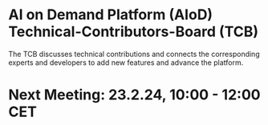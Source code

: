 # AI on Demand Platform (AIoD) Technical-Contributors-Board (TCB) 

The TCB discusses technical contributions and connects the corresponding experts and developers to add new features and advance the platform.

# Next Meeting: 23.2.24, 10:00 - 12:00 CET


